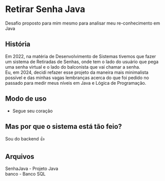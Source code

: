 # Retirar Senha Java
  Desafio proposto para mim mesmo para analisar meu re-conhecimento em Java

## História
Em 2022, na matéria de Desenvolvimento de Sistemas tivemos que fazer um sistema de Retiradas de Senhas, onde tem o lado do usuário que pega uma senha virtual e o lado do balconista que vai chamar a senha. <br> Eu, em 2024, decidi refazer esse projeto da maneira mais minimalista possível e das minhas vagas lembranças acerca do que foi pedido no passado para medir meus níveis em Java e Lógica de Programação.


## Modo de uso
- Segue seu coração

## Mas por que o sistema está tão feio?
Sou do backend 👍

## Arquivos
SenhaJava - Projeto Java <br>
banco - Banco SQL
